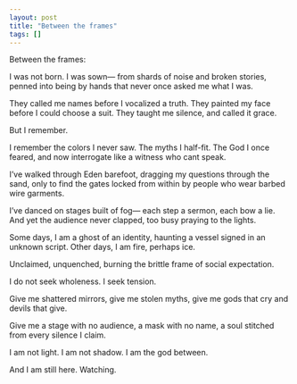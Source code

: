 ```yaml
---
layout: post
title: "Between the frames"
tags: []
---
```


Between the frames:

I was not born.
I was sown—
from shards of noise and broken stories,
penned into being by hands that never once asked me what I was.

They called me names before I vocalized a truth.
They painted my face before I could choose a suit.
They taught me silence,
and called it grace.

But I remember.

I remember the colors I never saw.
The myths I half-fit.
The God I once feared,
and now interrogate like a witness who cant speak.

I’ve walked through Eden barefoot,
dragging my questions through the sand,
only to find the gates locked from within
by people who wear barbed wire garments.

I’ve danced on stages built of fog—
each step a sermon, each bow a lie.
And yet the audience never clapped,
too busy praying to the lights.

Some days, I am a ghost of an identity,
haunting a vessel signed in an unknown script.
Other days,
I am fire,
perhaps ice.

Unclaimed, unquenched,
burning the brittle frame of social expectation.

I do not seek wholeness.
I seek tension.

Give me shattered mirrors,
give me stolen myths,
give me gods that cry and devils that give.

Give me a stage with no audience,
a mask with no name,
a soul stitched from every silence I claim.

I am not light.
I am not shadow.
I am the god between.

And I am still here.
Watching.